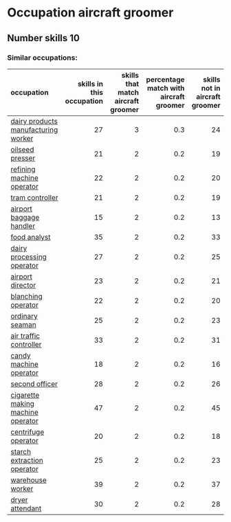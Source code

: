 # Occupation aircraft groomer
## Number skills 10
### Similar occupations:
| occupation                                                                    |   skills in this occupation |   skills that match aircraft groomer |   percentage match with aircraft groomer |   skills not in aircraft groomer |
|:------------------------------------------------------------------------------|----------------------------:|-------------------------------------:|-----------------------------------------:|---------------------------------:|
| [dairy products manufacturing worker](dairy_products_manufacturing_worker.md) |                          27 |                                    3 |                                      0.3 |                               24 |
| [oilseed presser](oilseed_presser.md)                                         |                          21 |                                    2 |                                      0.2 |                               19 |
| [refining machine operator](refining_machine_operator.md)                     |                          22 |                                    2 |                                      0.2 |                               20 |
| [tram controller](tram_controller.md)                                         |                          21 |                                    2 |                                      0.2 |                               19 |
| [airport baggage handler](airport_baggage_handler.md)                         |                          15 |                                    2 |                                      0.2 |                               13 |
| [food analyst](food_analyst.md)                                               |                          35 |                                    2 |                                      0.2 |                               33 |
| [dairy processing operator](dairy_processing_operator.md)                     |                          27 |                                    2 |                                      0.2 |                               25 |
| [airport director](airport_director.md)                                       |                          23 |                                    2 |                                      0.2 |                               21 |
| [blanching operator](blanching_operator.md)                                   |                          22 |                                    2 |                                      0.2 |                               20 |
| [ordinary seaman](ordinary_seaman.md)                                         |                          25 |                                    2 |                                      0.2 |                               23 |
| [air traffic controller](air_traffic_controller.md)                           |                          33 |                                    2 |                                      0.2 |                               31 |
| [candy machine operator](candy_machine_operator.md)                           |                          18 |                                    2 |                                      0.2 |                               16 |
| [second officer](second_officer.md)                                           |                          28 |                                    2 |                                      0.2 |                               26 |
| [cigarette making machine operator](cigarette_making_machine_operator.md)     |                          47 |                                    2 |                                      0.2 |                               45 |
| [centrifuge operator](centrifuge_operator.md)                                 |                          20 |                                    2 |                                      0.2 |                               18 |
| [starch extraction operator](starch_extraction_operator.md)                   |                          25 |                                    2 |                                      0.2 |                               23 |
| [warehouse worker](warehouse_worker.md)                                       |                          39 |                                    2 |                                      0.2 |                               37 |
| [dryer attendant](dryer_attendant.md)                                         |                          30 |                                    2 |                                      0.2 |                               28 |
